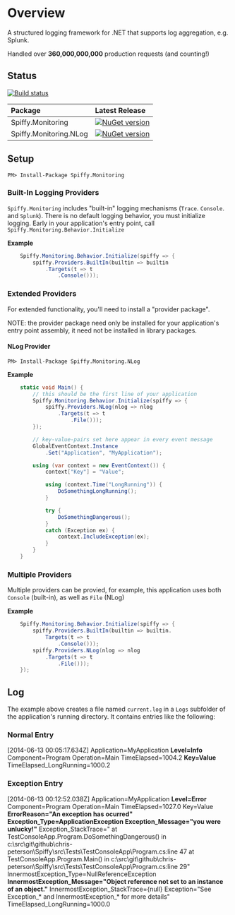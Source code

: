 # Overview

A structured logging framework for .NET that supports log aggregation, e.g. Splunk.

Handled over **360,000,000,000** production requests (and counting!)

## Status

[![Build status](https://gitlab.com/chris-peterson/spiffy/badges/master/pipeline.svg)](https://gitlab.com/chris-peterson/spiffy/-/pipelines)

Package | Latest Release |
:-------- | :------------ |
Spiffy.Monitoring | [![NuGet version](https://img.shields.io/nuget/dt/Spiffy.Monitoring.svg)](https://www.nuget.org/packages/spiffy.monitoring)
Spiffy.Monitoring.NLog | [![NuGet version](https://img.shields.io/nuget/dt/Spiffy.Monitoring.NLog.svg)](https://www.nuget.org/packages/spiffy.monitoring.nlog)

## Setup

`PM> Install-Package Spiffy.Monitoring`

### Built-In Logging Providers

`Spiffy.Monitoring` includes "built-in" logging mechanisms (`Trace`. `Console`. and `Splunk`).  There is no default logging behavior, you must
initialize logging.  Early in your application's entry point, call `Spiffy.Monitoring.Behavior.Initialize`

**Example**

```c#
    Spiffy.Monitoring.Behavior.Initialize(spiffy => {
        spiffy.Providers.BuiltIn(builtin => builtin
            .Targets(t => t
                .Console()));
```

### Extended Providers

For extended functionality, you'll need to install a "provider package".

NOTE: the provider package need only be installed for your application's entry point assembly, it need not be installed in library packages.

#### NLog Provider

`PM> Install-Package Spiffy.Monitoring.NLog`

**Example**

```c#
    static void Main() {
        // this should be the first line of your application
        Spiffy.Monitoring.Behavior.Initialize(spiffy => {
            spiffy.Providers.NLog(nlog => nlog
                .Targets(t => t
                    .File()));
        });

        // key-value-pairs set here appear in every event message
        GlobalEventContext.Instance
            .Set("Application", "MyApplication");

        using (var context = new EventContext()) {
            context["Key"] = "Value";

            using (context.Time("LongRunning")) {
                DoSomethingLongRunning();
            }

            try {
                DoSomethingDangerous();
            }
            catch (Exception ex) {
                context.IncludeException(ex);
            }
        }
    }
```

### Multiple Providers

Multiple providers can be provied, for example, this application uses both `Console` (built-in), as well as `File` (NLog)

**Example**

```c#
    Spiffy.Monitoring.Behavior.Initialize(spiffy => {
        spiffy.Providers.BuiltIn(builtin => builtin.
            Targets(t => t
                .Console()));
        spiffy.Providers.NLog(nlog => nlog
            .Targets(t => t
                .File()));
    });
```

## Log

The example above creates a file named `current.log` in a `Logs` subfolder of the application's running directory.  It contains entries like the following:

### Normal Entry

[2014-06-13 00:05:17.634Z] Application=MyApplication **Level=Info** Component=Program Operation=Main TimeElapsed=1004.2 **Key=Value** TimeElapsed_LongRunning=1000.2

### Exception Entry

[2014-06-13 00:12:52.038Z] Application=MyApplication **Level=Error** Component=Program Operation=Main TimeElapsed=1027.0 Key=Value **ErrorReason="An exception has ocurred"** **Exception_Type=ApplicationException Exception_Message="you were unlucky!"** Exception_StackTrace="   at TestConsoleApp.Program.DoSomethingDangerous() in c:\src\git\github\chris-peterson\Spiffy\src\Tests\TestConsoleApp\Program.cs:line 47
   at TestConsoleApp.Program.Main() in c:\src\git\github\chris-peterson\Spiffy\src\Tests\TestConsoleApp\Program.cs:line 29" InnermostException_Type=NullReferenceException **InnermostException_Message="Object reference not set to an instance of an object."** InnermostException_StackTrace={null} Exception="See Exception_* and InnermostException_* for more details" TimeElapsed_LongRunning=1000.0
